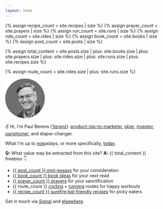 ```yaml
---
layout: home
---
```

{% assign recipe_count = site.recipes | size %}
{% assign prayer_count = site.prayers | size %}
{% assign run_count = site.runs | size %}
{% assign ride_count = site.rides | size %}
{% assign book_count = site.books | size %}
{% assign post_count = site.posts | size %}

{% assign total_content = site.posts.size
    | plus: site.books.size
    | plus: site.prayers.size
    | plus: site.rides.size
    | plus: site.runs.size
    | plus: site.recipes.size %}

{% assign route_count = site.rides.size | plus: site.runs.size %}

<img src="/assets/images/avatar_pmb_bw.png" alt="PMB avatar b/w" style="width: 25%;">

✌ Hi, I'm Paul Berens (['b&#x026A;r&#x0259;nz](/assets/audio/berens.mp3)): [product-/go-to-marketer](/bio), [skier](/skiing), [investor](/invest), [parishioner](/catholic), and diaper-changer.

What I'm up to [now](/now/)adays, or more specifically, [today](/today/).

**Q:** What value may be extracted from this site? **A:** {{ total_content }} freebies 👇
- [{{ post_count }} mini-essays](/blog/) for your consideration
- [{{ book_count }} book ideas](/books/) for your next read
- [{{ prayer_count }} prayers](/prayers/) for your sanctification
- {{ route_count }} [cycling](/cycling/) + [running](/running/) routes for happy workouts
- [{{ recipe_count }} surefire kid-friendly recipes](/recipes/) for picky eaters

Get in touch via <a href="https://signal.me/#eu/ZIW9Fp74JntNZR6qR3lzP75kawn7rnT4aCdYIPAOG6eeO25MvYpC5a36bQqXv57v" target="_blank">Signal</a> and [elsewhere](/contact/).